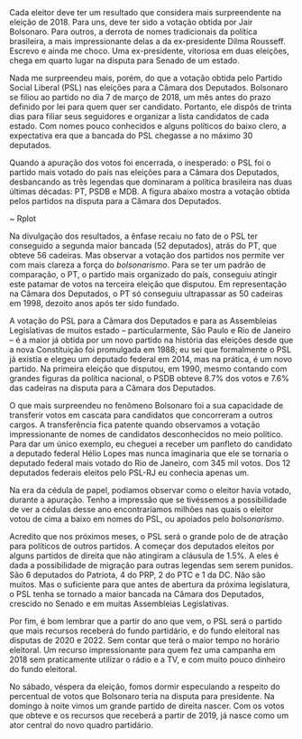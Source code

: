  

Cada eleitor deve ter um resultado que considera mais surpreendente na eleição
de 2018. Para uns, deve ter sido a votação obtida por Jair Bolsonaro. Para
outros, a derrota de nomes tradicionais da política brasileira, a mais
impressionante delas a da ex-presidente Dilma Rousseff. Escrevo e ainda me
choco. Uma ex-presidente, vitoriosa em duas eleições, chega em quarto lugar na
disputa para Senado de um estado.

Nada me surpreendeu mais, porém, do que a votação obtida pelo Partido Social
Liberal (PSL) nas eleições para a Câmara dos Deputados. Bolsonaro se filiou ao
partido no dia 7 de março de 2018, um mês antes do prazo definido por lei para
quem quer ser candidato. Portanto, ele dispôs de trinta dias para filiar seus
seguidores e organizar a lista candidatos de cada estado. Com nomes pouco
conhecidos e alguns políticos do baixo clero, a expectativa era que a bancada do
PSL chegasse a no máximo 30 deputados.

Quando a apuração dos votos foi encerrada, o inesperado: o PSL foi o partido
mais votado do país nas eleições para a Câmara dos Deputados, desbancando as
três legendas que dominaram a política brasileira nas duas últimas décadas: PT,
PSDB e MDB. A figura abaixo mostra a votação obtida pelos partidos na disputa
para a Câmara dos Deputados.

~   Rplot

Na divulgação dos resultados, a ênfase recaiu no fato de o PSL ter conseguido a
segunda maior bancada (52 deputados), atrás do PT, que obteve 56 cadeiras. Mas
observar a votação dos partidos nos permite ver com mais clareza a força do
*bolsonarismo*. Para se ter um padrão de comparação, o PT, o partido mais
organizado do país, conseguiu atingir este patamar de votos na terceira eleição
que disputou. Em representação na Câmara dos Deputados, o PT só conseguiu
ultrapassar as 50 cadeiras em 1998, dezoito anos após ter sido fundado.

A votação do PSL para a Câmara dos Deputados e para as Assembleias Legislativas
de muitos estado – particularmente, São Paulo e Rio de Janeiro – é a maior já
obtida por um novo partido na história das eleições desde que a nova
Constituição foi promulgada em 1988; eu sei que formalmente o PSL já existia e
elegeu um deputado federal em 2014, mas na prática, é um novo partido. Na
primeira eleição que disputou, em 1990, mesmo contando com grandes figuras da
política nacional, o PSDB obteve 8.7% dos votos e 7.6% das cadeiras na disputa
para a Câmara dos Deputados.

O que mais surpreendeu no fenômeno Bolsonaro foi a sua capacidade de transferir
votos em cascata para candidatos que concorreram a outros cargos. A
transferência fica patente quando observamos a votação impressionante de nomes
de candidatos desconhecidos no meio político. Para dar um único exemplo, eu
cheguei a receber um panfleto do candidato a deputado federal Hélio Lopes mas
nunca imaginaria que ele se tornaria o deputado federal mais votado do Rio de
Janeiro, com 345 mil votos. Dos 12 deputados federais eleitos pelo PSL-RJ eu
conhecia apenas um.

Na era da cédula de papel, podíamos observar como o eleitor havia votado,
durante a apuração. Tenho a impressão que se tivéssemos a possibilidade de ver a
cédulas desse ano encontraríamos milhões nas quais o eleitor votou de cima a
baixo em nomes do PSL, ou apoiados pelo *bolsonarismo*.

Acredito que nos próximos meses, o PSL será o grande polo de de atração para
políticos de outros partidos. A começar dos deputados eleitos por alguns
partidos de direita que não atingiram a cláusula de 1.5%. A eles é dada a
possibilidade de migração para outras legendas sem serem punidos. São 6
deputados do Patriota, 4 do PRP, 2 do PTC e 1 da DC. Não são muitos. Mas o
suficiente para que antes de abertura da próxima legislatura, o PSL tenha se
tornado a maior bancada na Câmara dos Deputados, crescido no Senado e em muitas
Assembleias Legislativas.

Por fim, é bom lembrar que a partir do ano que vem, o PSL será o partido que
mais recursos receberá do fundo partidário, e do fundo eleitoral nas disputas de
2020 e 2022. Sem contar que terá o maior tempo no horário eleitoral. Um recurso
impressionante para quem fez uma campanha em 2018 sem praticamente utilizar o
rádio e a TV, e com muito pouco dinheiro do fundo eleitoral.

No sábado, véspera da eleição, fomos dormir especulando a respeito do percentual
de votos que Bolsonaro teria na disputa para presidente. Na domingo à noite
vimos um grande partido de direita nascer. Com os votos que obteve e os recursos
que receberá a partir de 2019, já nasce como um ator central do novo quadro
partidário.
